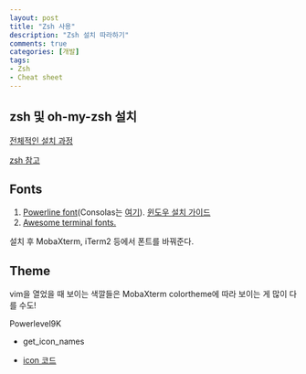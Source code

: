 ```yaml
---
layout: post
title: "Zsh 사용"
description: "Zsh 설치 따라하기"
comments: true
categories: [개발]
tags:
- Zsh
- Cheat sheet
---
```




## zsh 및 oh-my-zsh 설치

[전체적인 설치 과정](https://wjs890204.tistory.com/886)

[zsh 참고](https://blog.funspaces.org/2017/02/13/z-shell-with-oh-my-zsh-config-guide/)



## Fonts

1. [Powerline font](https://github.com/powerline/fonts)(Consolas는 [여기](https://github.com/Znuff/consolas-powerline)). [윈도우 설치 가이드](https://medium.com/@slmeng/how-to-install-powerline-fonts-in-windows-b2eedecace58)
2. [Awesome terminal fonts.](https://github.com/gabrielelana/awesome-terminal-fonts)

설치 후 MobaXterm, iTerm2 등에서 폰트를 바꿔준다.



## Theme

vim을 열었을 때 보이는 색깔들은 MobaXterm colortheme에 따라 보이는 게 많이 다를 수도!

Powerlevel9K

- get_icon_names

- [icon 코드](https://github.com/bhilburn/powerlevel9k/blob/master/functions/icons.zsh)